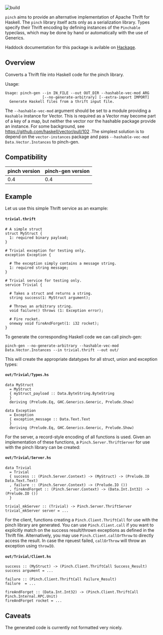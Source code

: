
![build](https://github.com/phile314/pinch-gen/workflows/build/badge.svg)

`pinch` aims to provide an alternative implementation of Apache Thrift for
Haskell. The `pinch` library itself acts only as a serialization library. Types
specify their Thrift encoding by defining instances of the `Pinchable`
typeclass, which may be done by hand or automatically with the use of Generics.

Haddock documentation for this package is avilable on [Hackage].

  [Hackage]: http://hackage.haskell.org/package/pinch-gen

Overview
--------

Converts a Thrift file into Haskell code for the pinch library.

Usage:

```
Usage: pinch-gen --in IN_FILE --out OUT_DIR --hashable-vec-mod ARG
                 [--no-generate-arbitrary] [--extra-import IMPORT]
  Generate Haskell files from a thrift input file.
```

The `--hashable-vec-mod` argument should be set to a module providing a `Hashable` instance for Vector.
This is required as a Vector may become part of a key of a map, but neither the vector nor the hashable
package provide an instance. For some background, see https://github.com/haskell/vector/pull/102 .The simplest
solution is to depend on the `vector-instances` package and pass `--hashable-vec-mod Data.Vector.Instances` to
pinch-gen.

Compatibility
-------------

| pinch version | pinch-gen version |
|---------------|-------------------|
| 0.4           | 0.4               |


Example
-------

Let us use this simple Thrift service as an example:

#### **`trivial.thrift`**
```
# A simple struct
struct MyStruct {
  1: required binary payload;
}

# Trivial exception for testing only.
exception Exception {

  # The exception simply contains a message string.
  1: required string message;
}

# Trivial service for testing only.
service Trivial {

  # Takes a struct and returns a string.
  string success(1: MyStruct argument);

  # Throws an arbitrary string.
  void failure() throws (1: Exception error);

  # Fire rocket.
  oneway void fireAndForget(1: i32 rocket);
}
```

To generate the corresponding Haskell code we can call pinch-gen:

```
pinch-gen --no-generate-arbitrary --hashable-vec-mod Data.Vector.Instances --in trivial.thrift --out out/
```

This will create the appropriate datatypes for all struct, union and exception types:


#### **`out/Trivial/Types.hs`**
```
data MyStruct
  = MyStruct
  { myStruct_payload :: Data.ByteString.ByteString
  }
  deriving (Prelude.Eq, GHC.Generics.Generic, Prelude.Show)

data Exception
  = Exception
  { exception_message :: Data.Text.Text
  }
  deriving (Prelude.Eq, GHC.Generics.Generic, Prelude.Show)
```

For the server, a record-style encoding of all functions is used. Given an implementation of these functions,
a `Pinch.Server.ThriftServer` for use with the pinch library can be created:


#### **`out/Trivial/Server.hs`**
```
data Trivial
  = Trivial
  { success :: (Pinch.Server.Context) -> (MyStruct) -> (Prelude.IO Data.Text.Text)
  , failure :: (Pinch.Server.Context) -> (Prelude.IO ())
  , fireAndForget :: (Pinch.Server.Context) -> (Data.Int.Int32) -> (Prelude.IO ())
  }

trivial_mkServer :: (Trivial) -> Pinch.Server.ThriftServer
trivial_mkServer server = ...
```

For the client, functions creating a `Pinch.Client.ThriftCall` for use with the pinch library are generated.
You can use `Pinch.Client.call` if you want to explicitly match on the success result/thrown exceptions as defined
in the Thrift file. Alternatively, you may use `Pinch.Client.callOrThrow` to directly access the result. In case
the rqeuest failed, `callOrThrow` will throw an exception using `throwIO`.


#### **`out/Trivial/Client.hs`**
```
success :: (MyStruct) -> (Pinch.Client.ThriftCall Success_Result)
success argument = ...

failure :: (Pinch.Client.ThriftCall Failure_Result)
failure  = ...

fireAndForget :: (Data.Int.Int32) -> (Pinch.Client.ThriftCall Pinch.Internal.RPC.Unit)
fireAndForget rocket = ...
```

Caveats
-------

The generated code is currently not formatted very nicely.

